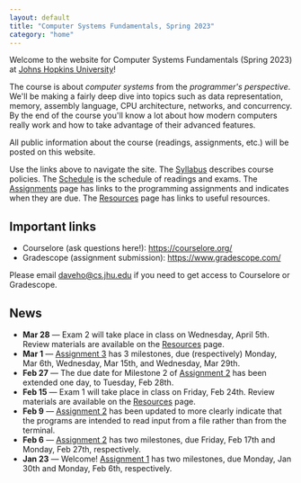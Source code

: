 ```yaml
---
layout: default
title: "Computer Systems Fundamentals, Spring 2023"
category: "home"
---
```


Welcome to the website for Computer Systems Fundamentals (Spring 2023)
at <a href="https://www.jhu.edu/">Johns Hopkins University</a>!

The course is about *computer systems* from the *programmer's
perspective*.  We'll be making a fairly deep dive into topics such
as data representation, memory, assembly language, CPU architecture,
networks, and concurrency.  By the end of the course you'll know a lot
about how modern computers really work and how to take advantage of
their advanced features.

All public information about the course (readings, assignments, etc.) will
be posted on this website.

Use the links above to navigate the site.  The [Syllabus](syllabus.html)
describes course policies. The [Schedule](schedule.html) is the schedule
of readings and exams.  The [Assignments](assignments.html) page has
links to the programming assignments and indicates when they are due.
The [Resources](resources.html) page has links to useful resources.

## Important links

* Courselore (ask questions here!): <https://courselore.org/>
* Gradescope (assignment submission): <https://www.gradescope.com/>

Please email <daveho@cs.jhu.edu> if you need to get access to Courselore or
Gradescope.

## News

* **Mar 28** — Exam 2 will take place in class on Wednesday, April 5th.
  Review materials are available on the [Resources](resources.html) page.
* **Mar 1** — [Assignment 3](assign/assign03.html) has 3 milestones, due (respectively)
  Monday, Mar 6th, Wednesday, Mar 15th, and Wednesday, Mar 29th.
* **Feb 27** — The due date for Milestone 2 of [Assignment 2](assign/assign02.html)
  has been extended one day, to Tuesday, Feb 28th.
* **Feb 15** — Exam 1 will take place in class on Friday, Feb 24th.
  Review materials are available on the [Resources](resources.html) page.
* **Feb 9** — [Assignment 2](assign/assign02.html) has been updated to
  more clearly indicate that the programs are intended to read input from
  a file rather than from the terminal.
* **Feb 6** — [Assignment 2](assign/assign02.html) has two milestones, due
  Friday, Feb 17th and Monday, Feb 27th, respectively.
* **Jan 23** — Welcome! [Assignment 1](assign/assign01.html) has two milestones,
  due Monday, Jan 30th and Monday, Feb 6th, respectively.
